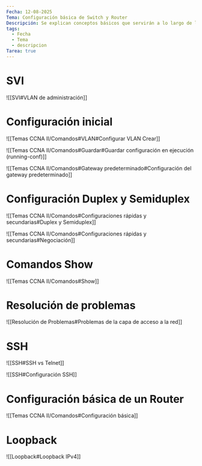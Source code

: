 ```yaml
---
Fecha: 12-08-2025
Tema: Configuración básica de Switch y Router
Descripción: Se explican conceptos básicos que servirán a lo largo de los Módulos
tags:
  - Fecha
  - Tema
  - descripcion
Tarea: true
---
```


# SVI

![[SVI#VLAN de administración]]
# Configuración inicial

![[Temas CCNA II/Comandos#VLAN#Configurar VLAN Crear]]

![[Temas CCNA II/Comandos#Guardar#Guardar configuración en ejecución (running-conf)]]

![[Temas CCNA II/Comandos#Gateway predeterminado#Configuración del gateway predeterminado]]

# Configuración Duplex y Semiduplex

![[Temas CCNA II/Comandos#Configuraciones rápidas y secundarias#Duplex y Semiduplex]]

![[Temas CCNA II/Comandos#Configuraciones rápidas y secundarias#Negociación]]
# Comandos Show

![[Temas CCNA II/Comandos#Show]]

# Resolución de problemas

![[Resolución de Problemas#Problemas de la capa de acceso a la red]]
# SSH

![[SSH#SSH vs Telnet]]

![[SSH#Configuración SSH]]

# Configuración básica de un Router

![[Temas CCNA II/Comandos#Configuración básica]]

# Loopback

![[Loopback#Loopback IPv4]]
